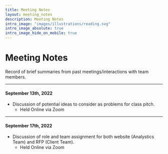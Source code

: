 ```yaml
---
title: Meeting Notes
layout: meeting_notes
description: Meeting Notes
intro_image: "images/illustrations/reading.svg"
intro_image_absolute: true
intro_image_hide_on_mobile: true
---
```


# Meeting Notes

Record of brief summaries from past meetings/interactions with team members.

----
#### September 13th, 2022
+ Discussion of potential ideas to consider as problems for class pitch.
  - Held Online via Zoom

----
#### September 17th, 2022
+ Discussion of role and team assignment for both website (Analystics Team) and RFP (Client Team).
  - Held Online via Zoom


